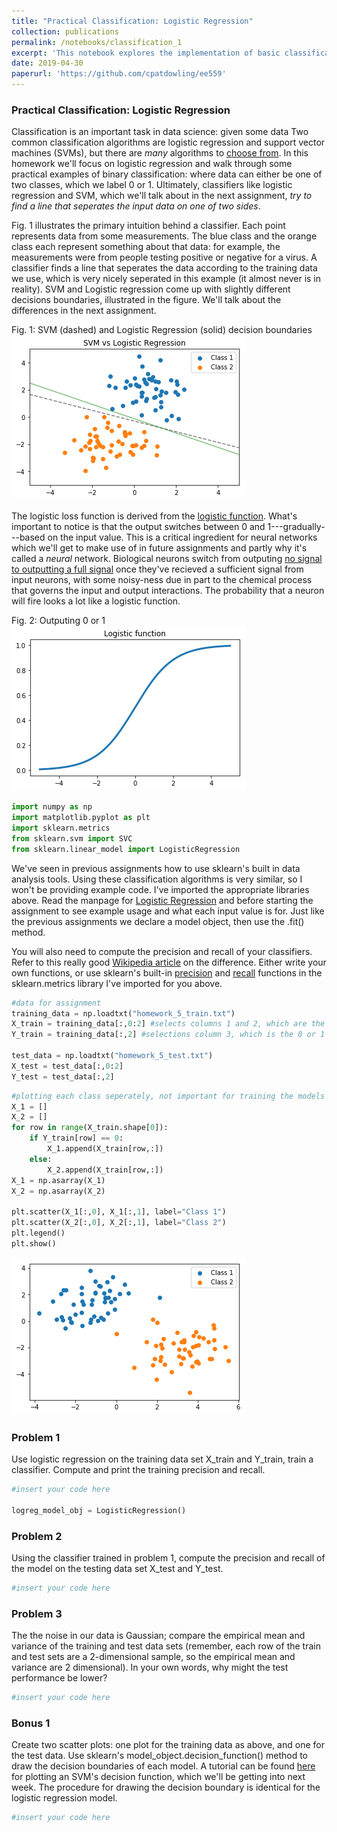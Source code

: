 ```yaml
---
title: "Practical Classification: Logistic Regression"
collection: publications
permalink: /notebooks/classification_1
excerpt: 'This notebook explores the implementation of basic classification algorithms. EE PMP 559, Spring 2019'
date: 2019-04-30
paperurl: 'https://github.com/cpatdowling/ee559'
---
```

### Practical Classification: Logistic Regression

Classification is an important task in data science: given some data Two common classification algorithms are logistic regression and support vector machines (SVMs), but there are _many_ algorithms to [choose from](https://scikit-learn.org/stable/auto_examples/classification/plot_classifier_comparison.html#sphx-glr-auto-examples-classification-plot-classifier-comparison-py). In this homework we'll focus on logistic regression and walk through some practical examples of binary classification: where data can either be one of two classes, which we label 0 or 1. Ultimately, classifiers like logistic regression and SVM, which we'll talk about in the next assignment, _try to find a line that seperates the input data on one of two sides_.

Fig. 1 illustrates the primary intuition behind a classifier. Each point represents data from some measurements. The blue class and the orange class each represent something about that data: for example, the measurements were from people testing positive or negative for a virus. A classifier finds a line that seperates the data according to the training data we use, which is very nicely seperated in this example (it almost never is in reality). SVM and Logistic regression come up with slightly different decisions boundaries, illustrated in the figure. We'll talk about the differences in the next assignment.

Fig. 1: SVM (dashed) and Logistic Regression (solid) decision boundaries
![alt](/images/notebooks_data/class_ex.png)

The logistic loss function is derived from the [logistic function](https://en.wikipedia.org/wiki/Logistic_function). What's important to notice is that the output switches between 0 and 1---gradually---based on the input value. This is a critical ingredient for neural networks which we'll get to make use of in future assignments and partly why it's called a _neural_ network. Biological neurons switch from outputing [no signal to outputting a full signal](https://en.wikipedia.org/wiki/All-or-none_law) once they've recieved a sufficient signal from input neurons, with some noisy-ness due in part to the chemical process that governs the input and output interactions. The probability that a neuron will fire looks a lot like a logistic function.

Fig. 2: Outputing 0 or 1
![alt](/images/notebooks_data/logistic_func.png)


```python
import numpy as np
import matplotlib.pyplot as plt
import sklearn.metrics
from sklearn.svm import SVC
from sklearn.linear_model import LogisticRegression
```

We've seen in previous assignments how to use sklearn's built in data analysis tools. Using these classification algorithms is very similar, so I won't be providing example code. I've imported the appropriate libraries above. Read the manpage for [Logistic Regression](https://scikit-learn.org/stable/modules/generated/sklearn.linear_model.LogisticRegression.html) and before starting the assignment to see example usage and what each input value is for. Just like the previous assignments we declare a model object, then use the .fit() method.

You will also need to compute the precision and recall of your classifiers. Refer to this really good [Wikipedia article](https://en.wikipedia.org/wiki/Precision_and_recall) on the difference. Either write your own functions, or use sklearn's built-in [precision](https://scikit-learn.org/stable/modules/generated/sklearn.metrics.precision_score.html#sklearn.metrics.precision_score) and [recall](https://scikit-learn.org/stable/modules/generated/sklearn.metrics.recall_score.html#sklearn.metrics.recall_score) functions in the sklearn.metrics library I've imported for you above.


```python
#data for assignment
training_data = np.loadtxt("homework_5_train.txt")
X_train = training_data[:,0:2] #selects columns 1 and 2, which are the x and y coords of the data
Y_train = training_data[:,2] #selections column 3, which is the 0 or 1 label of the data

test_data = np.loadtxt("homework_5_test.txt")
X_test = test_data[:,0:2]
Y_test = test_data[:,2]
```


```python
#plotting each class seperately, not important for training the models
X_1 = []
X_2 = []
for row in range(X_train.shape[0]):
    if Y_train[row] == 0:
        X_1.append(X_train[row,:])
    else:
        X_2.append(X_train[row,:])
X_1 = np.asarray(X_1)
X_2 = np.asarray(X_2)

plt.scatter(X_1[:,0], X_1[:,1], label="Class 1")
plt.scatter(X_2[:,0], X_2[:,1], label="Class 2")
plt.legend()
plt.show()
```


![png](images/notebooks_data/classification_1.png)


### Problem 1

Use logistic regression on the training data set X_train and Y_train, train a classifier. Compute and print the training precision and recall.


```python
#insert your code here

logreg_model_obj = LogisticRegression()
```

### Problem 2

Using the classifier trained in problem 1, compute the precision and recall of the model on the testing data set X_test and Y_test.


```python
#insert your code here
```

### Problem 3

The the noise in our data is Gaussian; compare the empirical mean and variance of the training and test data sets (remember, each row of the train and test sets are a 2-dimensional sample, so the empirical mean and variance are 2 dimensional). In your own words, why might the test performance be lower?


```python
#insert your code here
```

### Bonus 1

Create two scatter plots: one plot for the training data as above, and one for the test data. Use sklearn's model_object.decision_function() method to draw the decision boundaries of each model. A tutorial can be found [here](https://scikit-learn.org/stable/auto_examples/svm/plot_separating_hyperplane.html) for plotting an SVM's decision function, which we'll be getting into next week. The procedure for drawing the decision boundary is identical for the logistic regression model.


```python
#insert your code here
```
